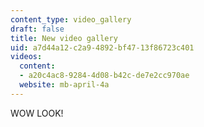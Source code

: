 ```yaml
---
content_type: video_gallery
draft: false
title: New video gallery
uid: a7d44a12-c2a9-4892-bf47-13f86723c401
videos:
  content:
  - a20c4ac8-9284-4d08-b42c-de7e2cc970ae
  website: mb-april-4a
---
```

WOW LOOK!